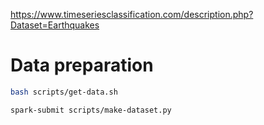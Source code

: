 https://www.timeseriesclassification.com/description.php?Dataset=Earthquakes

# Data preparation
```bash
bash scripts/get-data.sh
```

```bash
spark-submit scripts/make-dataset.py
```
